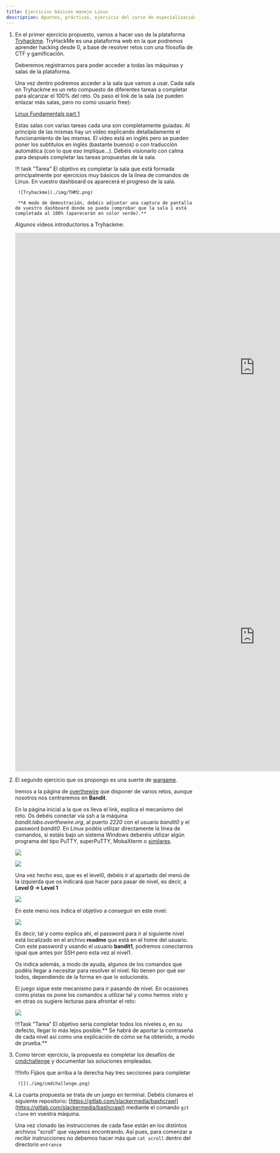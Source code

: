 ```yaml
---
title: Ejercicios básicos manejo Linux
description: Apuntes, prácticas, ejercicio del curso de especialización de ciberseguridad. Ejercicio de comandos Linux.
---
```


1. En el primer ejercicio propuesto, vamos a hacer uso de la plataforma [Tryhackme](https://tryhackme.com/). TryHackMe es una plataforma web en la que podremos aprender hacking desde 0, a base de resolver retos con una filosofía de CTF y gamificación.

    Deberemos registrarnos para poder acceder a todas las máquinas y salas de la plataforma.

    Una vez dentro podremos acceder a la sala que vamos a usar. Cada sala en Tryhackme es un reto compuesto de diferentes tareas a completar para alcanzar el 100% del reto. Os paso el link de la sala (se pueden enlazar más salas, pero no como usuario free):

    [Linux Fundamentals part 1](https://tryhackme.com/room/linuxfundamentalspart1)

    Estas salas con varias tareas cada una son completamente guiadas. Al principio de las mismas hay un vídeo explicando detalladamente el funcionamiento de las mismas. El vídeo está en inglés pero se pueden poner los subtítulos en inglés (bastante buenos) o con traducción automática (con lo que eso implique...). Debéis visionarlo con calma para después completar las tareas propuestas de la sala.

        
    !!! task "Tarea" 
        El objetivo es completar la sala que está formada principalmente por ejercicios muy básicos de la línea de comandos de Linux. En vuestro dashboard os aparecerá el progreso de la sala.

        ![Tryhackme](./img/THM2.png)

        **A modo de demostración, debéis adjuntar una captura de pantalla de vuestro dashboard donde se pueda comprobar que la sala 1 está completada al 100% (aparecerán en color verde).**

    Algunos vídeos introductorios a Tryhackme:

    <div class="video-wrapper">
    <iframe width="1280" height="720" src="https://www.youtube.com/embed/ROO2pDPgja4" frameborder="0" allowfullscreen></iframe>    
    </div>

    <div class="video-wrapper">
    <iframe width="1280" height="720" src="https://www.youtube.com/embed/zGD78RNsp_w" frameborder="0" allowfullscreen></iframe>
    </div>

2. El segundo ejercicio que os propongo es una suerte de [wargame](https://es.wikipedia.org/wiki/Wargame_(hacking)).
    
    Iremos a la página de [overthewire](https://overthewire.org/wargames/bandit/) que disponer de varios retos, aunque nosotros nos centraremos en **Bandit**.

    En la página inicial a la que os lleva el link, explica el mecanismo del reto. Os debéis conectar vía ssh a la máquina *bandit.labs.overthewire.org*, al puerto *2220* con el usuario *bandit0* y el password *bandit0*. En Linux podéis utilizar directamente la línea de comandos, si estáis bajo un sistema Windows deberéis utilizar algún programa del tipo PuTTY, superPuTTY, MobaXterm o [similares](https://www.netadmintools.com/best-putty-alternatives).

    ![](./img/bandit.png)

    ![](./img/bandit0.png)

    Una vez hecho eso, que es el level0, debéis ir al apartado del menú de la izquierda que os indicará que hacer para pasar de nivel, es decir, a **Level 0 -> Level 1**

    ![](./img/banditweb.png)

    En este menú nos indica el objetivo a conseguir en este nivel:

    ![](./img/banditweb1.png)

    Es decir, tal y como explica ahí, el password para ir al siguiente nivel está localizado en el archivo **readme** que está en el home del usuario. Con este password y usando el usuario **bandit1**, podremos conectarnos igual que antes por SSH pero esta vez al nivel1.

    Os indica además, a modo de ayuda, algunos de los comandos que podéis llegar a necesitar para resolver el nivel. No tienen por qué ser todos, dependiendo de la forma en que lo solucionéis.

    El juego sigue este mecanismo para ir pasando de nivel. En ocasiones como pistas os pone los comandos a utilizar tal y como hemos visto y en otras os sugiere lecturas para afrontar el reto:

    ![](./img/banditweb2.png)

    !!!Task "Tarea" 
        El objetivo sería completar todos los niveles o, en su defecto, llegar lo más lejos posible.** Se habrá de aportar la contraseña de cada nivel así como una explicación de cómo se ha obtenido, a modo de prueba.**

3. Como tercer ejercicio, la propuesta es completar los desafíos de [cmdchallenge](https://cmdchallenge.com/) y documentar las soluciones empleadas.

    !!!Info
        Fijáos que arriba a la derecha hay tres secciones para completar

        ![](./img/cmdchallenge.png)

4. La cuarta propuesta se trata de un juego en terminal. Debéis clonaros el siguiente repositorio: [https://gitlab.com/slackermedia/bashcrawl](https://gitlab.com/slackermedia/bashcrawl) mediante el comando `git clone` en vuestra máquina.

    Una vez clonado las instrucciones de cada fase están en los distintos archivos "scroll" que vayamos encontrando. Así pues, para comenzar a recibir instrucciones no debemos hacer más que `cat scroll` dentro del directorio `entrance`






